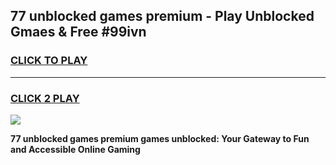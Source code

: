 
## 77 unblocked games premium - Play Unblocked Gmaes & Free #99ivn
<h3>
<a href="https://news.freeplayer.one?title=77_unblocked_games_premium&ref=24F">CLICK TO PLAY</a></h3>
<hr>

<h3>
<a href="https://news.freeplayer.one?title=77_unblocked_games_premium&ref=24F">CLICK 2 PLAY</a>
  
</h3>

<a href="https://news.freeplayer.one?title=77_unblocked_games_premium&ref=24F/"><img src="https://clearcache.store/games.png"></a>


**77 unblocked games premium games unblocked: Your Gateway to Fun and Accessible Online Gaming**
